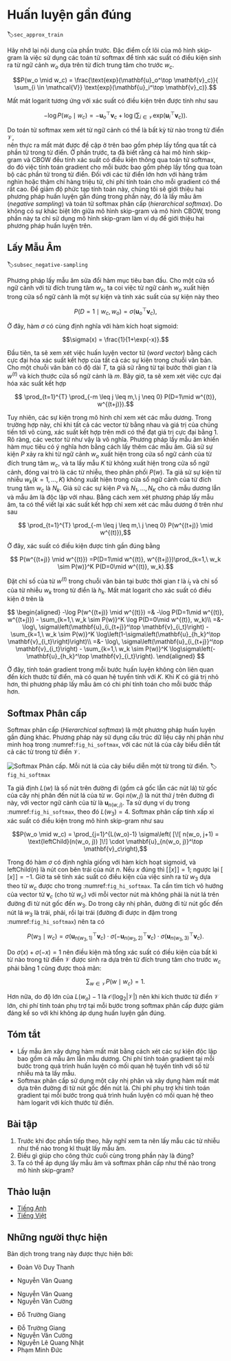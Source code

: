 <!-- ===================== Bắt đầu dịch Phần 1 ==================== -->
<!-- ========================================= REVISE PHẦN 1 - BẮT ĐẦU =================================== -->

<!--
# Approximate Training
-->

# Huấn luyện gần đúng
:label:`sec_approx_train`

<!--
Recall content of the last section.  The core feature of the skip-gram model is the use of softmax operations to compute the conditional probability of generating context word $w_o$ based on the given central target word $w_c$.
-->

Hãy nhớ lại nội dung của phần trước. Đặc điểm cốt lõi của mô hình skip-gram là việc sử dụng các toán tử softmax để tính xác suất có điều kiện sinh ra từ ngữ cảnh $w_o$ dựa trên từ đích trung tâm cho trước $w_c$. 


$$P(w_o \mid w_c) = \frac{\text{exp}(\mathbf{u}_o^\top \mathbf{v}_c)}{ \sum_{i \in \mathcal{V}} \text{exp}(\mathbf{u}_i^\top \mathbf{v}_c)}.$$


<!--
The logarithmic loss corresponding to the conditional probability is given as
-->

Mất mát logarit tương ứng với xác suất có điều kiện trên được tính như sau 


$$-\log P(w_o \mid w_c) =
-\mathbf{u}_o^\top \mathbf{v}_c + \log\left(\sum_{i \in \mathcal{V}} \text{exp}(\mathbf{u}_i^\top \mathbf{v}_c)\right).$$


<!--
Because the softmax operation has considered that the context word could be any word in the dictionary $\mathcal{V}$, 
the loss mentioned above actually includes the sum of the number of items in the dictionary size.
From the last section, we know that for both the skip-gram model and CBOW model, 
because they both get the conditional probability using a softmax operation, 
the gradient computation for each step contains the sum of the number of items in the dictionary size.
For larger dictionaries with hundreds of thousands or even millions of words, the overhead for computing each gradient may be too high.
In order to reduce such computational complexity, we will introduce two approximate training methods in this section: negative sampling and hierarchical softmax.
Since there is no major difference between the skip-gram model and the CBOW model, 
we will only use the skip-gram model as an example to introduce these two training methods in this section.
-->

Do toán tử softmax xem xét từ ngữ cảnh có thể là bất kỳ từ nào trong từ điển $\mathcal{V}$,  
nên thực ra mất mát được đề cập ở trên bao gồm phép lấy tổng qua tất cả phần tử trong từ điển. 
Ở phần trước, ta đã biết rằng cả hai mô hình skip-gram và CBOW
đều tính xác suất có điều kiện thông qua toán tử softmax, 
do đó việc tính toán gradient cho mỗi bước bao gồm phép lấy tổng qua toàn bộ các phần tử trong từ điển. 
Đối với các từ điển lớn hơn với hàng trăm nghìn hoặc thậm chí hàng triệu từ, chi phí tính toán cho mỗi gradient có thể rất cao. 
Để giảm độ phức tạp tính toán này, chúng tôi sẽ giới thiệu hai phương pháp huấn luyện gần đúng trong phần này, đó là lấy mẫu âm (*negative sampling*) và toán tử softmax phân cấp (*hierarchical softmax*). 
Do không có sự khác biệt lớn giữa mô hình skip-gram và mô hình CBOW, 
trong phần này ta chỉ sử dụng mô hình skip-gram làm ví dụ để giới thiệu hai phương pháp huấn luyện trên. 


<!--
## Negative Sampling
-->

## Lấy Mẫu Âm
:label:`subsec_negative-sampling`


<!--
Negative sampling modifies the original objective function.
Given a context window for the central target word $w_c$, we will treat it as an event for context word $w_o$ to appear in the context window and compute the probability of this event from
-->


Phương pháp lấy mẫu âm sửa đổi hàm mục tiêu ban đầu. 
Cho một cửa sổ ngữ cảnh với từ đích trung tâm $w_c$, ta coi việc từ ngữ cảnh $w_o$ xuất hiện trong cửa sổ ngữ cảnh là một sự kiện và tính xác suất của sự kiện này theo 


$$P(D=1\mid w_c, w_o) = \sigma(\mathbf{u}_o^\top \mathbf{v}_c),$$


<!--
Here, the $\sigma$ function has the same definition as the sigmoid activation function:
-->

Ở đây, hàm $\sigma$ có cùng định nghĩa với hàm kích hoạt sigmoid: 


$$\sigma(x) = \frac{1}{1+\exp(-x)}.$$


<!--
We will first consider training the word vector by maximizing the joint probability of all events in the text sequence.
Given a text sequence of length $T$, we assume that the word at timestep $t$ is $w^{(t)}$ and the context window size is $m$.
Now we consider maximizing the joint probability
-->

Đầu tiên, ta sẽ xem xét việc huấn luyện vector từ (*word vector*) bằng cách cực đại hóa xác suất kết hợp của tất cả các sự kiện trong chuỗi văn bản. 
Cho một chuỗi văn bản có độ dài $T$, ta giả sử rằng từ tại bước thời gian $t$ là $w^{(t)}$ và kích thước cửa sổ ngữ cảnh là $m$. 
Bây giờ, ta sẽ xem xét việc cực đại hóa xác suất kết hợp 


$$ \prod_{t=1}^{T} \prod_{-m \leq j \leq m,\ j \neq 0} P(D=1\mid w^{(t)}, w^{(t+j)}).$$

<!-- ===================== Kết thúc dịch Phần 1 ===================== -->

<!-- ===================== Bắt đầu dịch Phần 2 ===================== -->


<!--
However, the events included in the model only consider positive examples.
In this case, only when all the word vectors are equal and their values approach infinity can the joint probability above be maximized to 1.
Obviously, such word vectors are meaningless.
Negative sampling makes the objective function more meaningful by sampling with an addition of negative examples.
Assume that event $P$ occurs when context word $w_o$ appears in the context window of central target word $w_c$, 
and we sample $K$ words that do not appear in the context window according to the distribution $P(w)$ to act as noise words.
We assume the event for noise word $w_k$($k=1, \ldots, K$) to not appear in the context window of central target word $w_c$ is $N_k$.
Suppose that events $P$ and $N_1, \ldots, N_K$ for both positive and negative examples are independent of each other.
By considering negative sampling, we can rewrite the joint probability above, which only considers the positive examples, as
-->

Tuy nhiên, các sự kiện trong mô hình chỉ xem xét các mẫu dương. 
Trong trường hợp này, chỉ khi tất cả các vector từ bằng nhau và giá trị của chúng tiến tới vô cùng, xác suất kết hợp trên mới có thể đạt giá trị cực đại bằng 1. 
Rõ ràng, các vector từ như vậy là vô nghĩa. 
Phương pháp lấy mẫu âm khiến hàm mục tiêu có ý nghĩa hơn bằng cách lấy thêm các mẫu âm. 
Giả sử sự kiện $P$ xảy ra khi từ ngữ cảnh $w_o$ xuất hiện trong cửa sổ ngữ cảnh của từ đích trung tâm $w_c$, 
và ta lấy mẫu $K$ từ không xuất hiện trong cửa sổ ngữ cảnh, đóng vai trò là các từ nhiễu, theo phân phối $P(w)$. 
Ta giả sử sự kiện từ nhiễu $w_k$($k=1, \ldots, K$) không xuất hiện trong cửa sổ ngữ cảnh của từ đích trung tâm $w_c$ là $N_k$. 
Giả sử các sự kiện $P$ và $N_1, \ldots, N_K$ cho cả mẫu dương lẫn và mẫu âm là độc lập với nhau. 
Bằng cách xem xét phương pháp lấy mẫu âm, ta có thể viết lại xác suất kết hợp chỉ xem xét các mẫu dương ở trên như sau 


$$ \prod_{t=1}^{T} \prod_{-m \leq j \leq m,\ j \neq 0} P(w^{(t+j)} \mid w^{(t)}),$$


<!--
Here, the conditional probability is approximated to be
-->

Ở đây, xác suất có điều kiện được tính gần đúng bằng 


$$ P(w^{(t+j)} \mid w^{(t)}) =P(D=1\mid w^{(t)}, w^{(t+j)})\prod_{k=1,\ w_k \sim P(w)}^K P(D=0\mid w^{(t)}, w_k).$$


<!--
Let the text sequence index of word $w^{(t)}$ at timestep $t$ be $i_t$ and $h_k$ for noise word $w_k$ in the dictionary.
The logarithmic loss for the conditional probability above is
-->

Đặt chỉ số của từ $w^{(t)}$ trong chuỗi văn bản tại bước thời gian $t$ là $i_t$ và chỉ số của từ nhiễu $w_k$ trong từ điển là $h_k$. 
Mất mát logarit cho xác suất có điều kiện ở trên là 


$$
\begin{aligned}
-\log P(w^{(t+j)} \mid w^{(t)})
=& -\log P(D=1\mid w^{(t)}, w^{(t+j)}) - \sum_{k=1,\ w_k \sim P(w)}^K \log P(D=0\mid w^{(t)}, w_k)\\
=&-  \log\, \sigma\left(\mathbf{u}_{i_{t+j}}^\top \mathbf{v}_{i_t}\right) - \sum_{k=1,\ w_k \sim P(w)}^K \log\left(1-\sigma\left(\mathbf{u}_{h_k}^\top \mathbf{v}_{i_t}\right)\right)\\
=&-  \log\, \sigma\left(\mathbf{u}_{i_{t+j}}^\top \mathbf{v}_{i_t}\right) - \sum_{k=1,\ w_k \sim P(w)}^K \log\sigma\left(-\mathbf{u}_{h_k}^\top \mathbf{v}_{i_t}\right).
\end{aligned}
$$


<!--
Here, the gradient computation in each step of the training is no longer related to the dictionary size, but linearly related to $K$. When $K$ takes a smaller constant, the negative sampling has a lower computational overhead for each step.
-->

Ở đây, tính toán gradient trong mỗi bước huấn luyện không còn liên quan đến kích thước từ điển, mà có quan hệ tuyến tính với $K$. Khi $K$ có giá trị nhỏ hơn, thì phương pháp lấy mẫu âm có chi phí tính toán cho mỗi bước thấp hơn. 

<!-- ===================== Kết thúc dịch Phần 2 ===================== -->

<!-- ===================== Bắt đầu dịch Phần 3 ===================== -->

<!-- ========================================= REVISE PHẦN 1 - KẾT THÚC ===================================-->

<!-- ========================================= REVISE PHẦN 2 - BẮT ĐẦU ===================================-->

<!--
## Hierarchical Softmax
-->

## Softmax Phân cấp


<!--
Hierarchical softmax is another type of approximate training method.
It uses a binary tree for data structure as illustrated in :numref:`fig_hi_softmax`, 
with the leaf nodes of the tree representing every word in the dictionary $\mathcal{V}$.
-->

Softmax phân cấp (*Hierarchical softmax*) là một phương pháp huấn luyện gần đúng khác. 
Phương pháp này sử dụng cấu trúc dữ liệu cây nhị phân như minh hoạ trong :numref:`fig_hi_softmax`, 
với các nút lá của cây biểu diễn tất cả các từ trong từ điển $\mathcal{V}$. 


<!--
![Hierarchical Softmax. Each leaf node of the tree represents a word in the dictionary.](../img/hi-softmax.svg)
-->

![Softmax Phân cấp. Mỗi nút lá của cây biểu diễn một từ trong từ điển.](../img/hi-softmax.svg) 
:label:`fig_hi_softmax`


<!--
We assume that $L(w)$ is the number of nodes on the path (including the root and leaf nodes) from the root node of the binary tree to the leaf node of word $w$.
Let $n(w, j)$ be the $j^\mathrm{th}$ node on this path, with the context word vector $\mathbf{u}_{n(w, j)}$.
We use :numref:`fig_hi_softmax` as an example, so $L(w_3) = 4$.
Hierarchical softmax will approximate the conditional probability in the skip-gram model as
-->

Ta giả định $L(w)$ là số nút trên đường đi (gồm cả gốc lẫn các nút lá) từ gốc của cây nhị phân đến nút lá của từ $w$. 
Gọi $n(w, j)$ là nút thứ $j$ trên đường đi này, với vector ngữ cảnh của từ là $\mathbf{u}_{n(w, j)}$. 
Ta sử dụng ví dụ trong :numref:`fig_hi_softmax`, theo đó $L(w_3) = 4$.
Softmax phân cấp tính xấp xỉ xác suất có điều kiện trong mô hình skip-gram như sau


$$P(w_o \mid w_c) = \prod_{j=1}^{L(w_o)-1} \sigma\left( [\![  n(w_o, j+1) = \text{leftChild}(n(w_o, j)) ]\!] \cdot \mathbf{u}_{n(w_o, j)}^\top \mathbf{v}_c\right),$$


<!--
Here the $\sigma$ function has the same definition as the sigmoid activation function, and $\text{leftChild}(n)$ is the left child node of node $n$.
If $x$ is true, $[\![x]\!] = 1$; otherwise $[\![x]\!] = -1$.
Now, we will compute the conditional probability of generating word $w_3$ based on the given word $w_c$ in :numref:`fig_hi_softmax`.
We need to find the inner product of word vector $\mathbf{v}_c$ (for word $w_c$) and each non-leaf node vector on the path from the root node to $w_3$.
Because, in the binary tree, the path from the root node to leaf node $w_3$ needs to be traversed left, right, and left again (the path with the bold line in :numref:`fig_hi_softmax`), we get
-->

Trong đó hàm $\sigma$ có định nghĩa giống với hàm kích hoạt sigmoid, và $\text{leftChild}(n)$ là nút con bên trái của nút $n$. 
Nếu $x$ đúng thì $[\![x]\!] = 1$; ngược lại $[\![x]\!] = -1$. 
Giờ ta sẽ tính xác suất có điều kiện của việc sinh ra từ $w_3$ dựa theo từ $w_c$ được cho trong :numref:`fig_hi_softmax`. 
Ta cần tìm tích vô hướng của vector từ $\mathbf{v}_c$ (cho từ $w_c$) với mỗi vector nút mà không phải là nút lá trên đường đi từ nút gốc đến $w_3$. 
Do trong cây nhị phân, đường đi từ nút gốc đến nút lá $w_3$ là trái, phải, rồi lại trái (đường đi được in đậm trong :numref:`fig_hi_softmax`) nên ta có 


$$P(w_3 \mid w_c) = \sigma(\mathbf{u}_{n(w_3, 1)}^\top \mathbf{v}_c) \cdot \sigma(-\mathbf{u}_{n(w_3, 2)}^\top \mathbf{v}_c) \cdot \sigma(\mathbf{u}_{n(w_3, 3)}^\top \mathbf{v}_c).$$

<!-- ===================== Kết thúc dịch Phần 3 ===================== -->

<!-- ===================== Bắt đầu dịch Phần 4 ===================== -->

<!--
Because $\sigma(x)+\sigma(-x) = 1$, the condition that the sum of the conditional probability of any word generated 
based on the given central target word $w_c$ in dictionary $\mathcal{V}$ be 1 will also suffice:
-->

Do $\sigma(x)+\sigma(-x) = 1$ nên điều kiện mà tổng xác suất có điều kiện của bất kì từ nào trong từ điển $\mathcal{V}$ được sinh ra dựa trên từ đích trung tâm cho trước $w_c$ phải bằng 1 cũng được thoả mãn: 


$$\sum_{w \in \mathcal{V}} P(w \mid w_c) = 1.$$


<!--
In addition, because the order of magnitude for $L(w_o)-1$ is $\mathcal{O}(\text{log}_2|\mathcal{V}|)$, when the size of dictionary $\mathcal{V}$ is large, the computational overhead for each step in the hierarchical softmax training is greatly reduced compared to situations where we do not use approximate training.
-->

Hơn nữa, do độ lớn của $L(w_o)-1$ là $\mathcal{O}(\text{log}_2|\mathcal{V}|)$ nên khi kích thước từ điển $\mathcal{V}$ lớn, chi phí tính toán phụ trợ tại mỗi bước trong softmax phân cấp được giảm đáng kể so với khi không áp dụng huấn luyện gần đúng. 


## Tóm tắt

<!--
* Negative sampling constructs the loss function by considering independent events that contain both positive and negative examples.
The gradient computational overhead for each step in the training process is linearly related to the number of noise words we sample.
* Hierarchical softmax uses a binary tree and constructs the loss function based on the path from the root node to the leaf node.
The gradient computational overhead for each step in the training process is related to the logarithm of the dictionary size.
-->

* Lấy mẫu âm xây dựng hàm mất mát bằng cách xét các sự kiện độc lập bao gồm cả mẫu âm lẫn mẫu dương. 
Chi phí tính toán gradient tại mỗi bước trong quá trình huấn luyện có mối quan hệ tuyến tính với số từ nhiễu mà ta lấy mẫu. 
* Softmax phân cấp sử dụng một cây nhị phân và xây dụng hàm mất mát dựa trên đường đi từ nút gốc đến nút lá. 
Chi phí phụ trợ khi tính toán gradient tại mỗi bước trong quá trình huấn luyện có mối quan hệ theo hàm logarit với kích thước từ điển. 


## Bài tập

<!--
1. Before reading the next section, think about how we should sample noise words in negative sampling.
2. What makes the last formula in this section hold?
3. How can we apply negative sampling and hierarchical softmax in the skip-gram model?
-->

1. Trước khi đọc phần tiếp theo, hãy nghĩ xem ta nên lấy mẫu các từ nhiễu như thế nào trong kĩ thuật lấy mẫu âm. 
2. Điều gì giúp cho công thức cuối cùng trong phần này là đúng? 
3. Ta có thể áp dụng lấy mẫu âm và softmax phân cấp như thế nào trong mô hình skip-gram? 


<!-- ===================== Kết thúc dịch Phần 4 ===================== -->
<!-- ========================================= REVISE PHẦN 2 - KẾT THÚC ===================================-->


## Thảo luận
* [Tiếng Anh](https://discuss.d2l.ai/t/382)
* [Tiếng Việt](https://forum.machinelearningcoban.com/c/d2l)


## Những người thực hiện
Bản dịch trong trang này được thực hiện bởi:
<!--
Tác giả của mỗi Pull Request điền tên mình và tên những người review mà bạn thấy
hữu ích vào từng phần tương ứng. Mỗi dòng một tên, bắt đầu bằng dấu `*`.
Tên đầy đủ của các reviewer có thể được tìm thấy tại https://github.com/aivivn/d2l-vn/blob/master/docs/contributors_info.md
-->

* Đoàn Võ Duy Thanh
<!-- Phần 1 -->
* Nguyễn Văn Quang

<!-- Phần 2 -->
* Nguyễn Văn Quang
* Nguyễn Văn Cường

<!-- Phần 3 -->
* Đỗ Trường Giang

<!-- Phần 4 -->
* Đỗ Trường Giang
* Nguyễn Văn Cường
* Nguyễn Lê Quang Nhật
* Phạm Minh Đức
